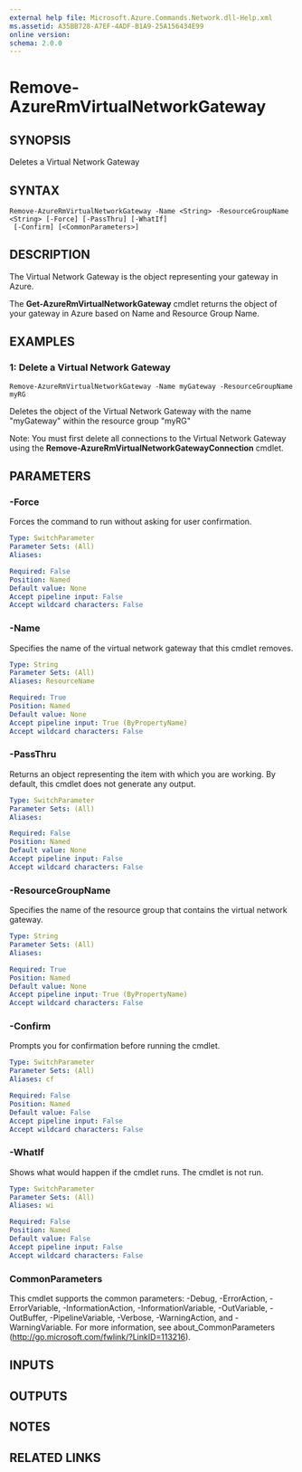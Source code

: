 ```yaml
---
external help file: Microsoft.Azure.Commands.Network.dll-Help.xml
ms.assetid: A35BB728-A7EF-4ADF-B1A9-25A156434E99
online version: 
schema: 2.0.0
---
```


# Remove-AzureRmVirtualNetworkGateway

## SYNOPSIS
Deletes a Virtual Network Gateway

## SYNTAX

```
Remove-AzureRmVirtualNetworkGateway -Name <String> -ResourceGroupName <String> [-Force] [-PassThru] [-WhatIf]
 [-Confirm] [<CommonParameters>]
```

## DESCRIPTION
The Virtual Network Gateway is the object representing your gateway in Azure.

The **Get-AzureRmVirtualNetworkGateway** cmdlet returns the object of your gateway in Azure based on Name and Resource Group Name.

## EXAMPLES

### 1: Delete a Virtual Network Gateway
```
Remove-AzureRmVirtualNetworkGateway -Name myGateway -ResourceGroupName myRG
```
Deletes the object of the Virtual Network Gateway with the name "myGateway" within the resource group "myRG"

Note: You must first delete all connections to the Virtual Network Gateway using the **Remove-AzureRmVirtualNetworkGatewayConnection** cmdlet.

## PARAMETERS

### -Force
Forces the command to run without asking for user confirmation.

```yaml
Type: SwitchParameter
Parameter Sets: (All)
Aliases: 

Required: False
Position: Named
Default value: None
Accept pipeline input: False
Accept wildcard characters: False
```

### -Name
Specifies the name of the virtual network gateway that this cmdlet removes.

```yaml
Type: String
Parameter Sets: (All)
Aliases: ResourceName

Required: True
Position: Named
Default value: None
Accept pipeline input: True (ByPropertyName)
Accept wildcard characters: False
```

### -PassThru
Returns an object representing the item with which you are working.
By default, this cmdlet does not generate any output.

```yaml
Type: SwitchParameter
Parameter Sets: (All)
Aliases: 

Required: False
Position: Named
Default value: None
Accept pipeline input: False
Accept wildcard characters: False
```

### -ResourceGroupName
Specifies the name of the resource group that contains the virtual network gateway.

```yaml
Type: String
Parameter Sets: (All)
Aliases: 

Required: True
Position: Named
Default value: None
Accept pipeline input: True (ByPropertyName)
Accept wildcard characters: False
```

### -Confirm
Prompts you for confirmation before running the cmdlet.

```yaml
Type: SwitchParameter
Parameter Sets: (All)
Aliases: cf

Required: False
Position: Named
Default value: False
Accept pipeline input: False
Accept wildcard characters: False
```

### -WhatIf
Shows what would happen if the cmdlet runs.
The cmdlet is not run.

```yaml
Type: SwitchParameter
Parameter Sets: (All)
Aliases: wi

Required: False
Position: Named
Default value: False
Accept pipeline input: False
Accept wildcard characters: False
```

### CommonParameters
This cmdlet supports the common parameters: -Debug, -ErrorAction, -ErrorVariable, -InformationAction, -InformationVariable, -OutVariable, -OutBuffer, -PipelineVariable, -Verbose, -WarningAction, and -WarningVariable. For more information, see about_CommonParameters (http://go.microsoft.com/fwlink/?LinkID=113216).

## INPUTS

## OUTPUTS

## NOTES

## RELATED LINKS

